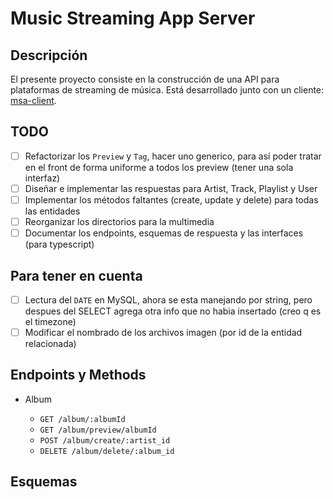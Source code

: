 # Music Streaming App Server

## Descripción

El presente proyecto consiste en la construcción de una API para plataformas de streaming de música. Está desarrollado junto con un cliente: [msa-client](https://github.com/JiunMHsu/msa-client).

## TODO

- [ ] Refactorizar los `Preview` y `Tag`, hacer uno generico, para así poder tratar en el front de forma uniforme a todos los preview (tener una sola interfaz)
- [ ] Diseñar e implementar las respuestas para Artist, Track, Playlist y User
- [ ] Implementar los métodos faltantes (create, update y delete) para todas las entidades
- [ ] Reorganizar los directorios para la multimedia
- [ ] Documentar los endpoints, esquemas de respuesta y las interfaces (para typescript)

## Para tener en cuenta

- [ ] Lectura del `DATE` en MySQL, ahora se esta manejando por string, pero despues del SELECT agrega otra info que no habia insertado (creo q es el timezone)
- [ ] Modificar el nombrado de los archivos imagen (por id de la entidad relacionada)

## Endpoints y Methods

- Album

  - `GET /album/:albumId`
  - `GET /album/preview/albumId`
  - `POST /album/create/:artist_id`
  - `DELETE /album/delete/:album_id`

<!-- - Artista

  - `GET /artists/:artistId`
  - `GET /artist/preview/:artist_id`
  - `GET /artist/discography/:artist_id`
  - `GET /artist/playlists/:artist_id`

- Playlist

  - `GET /playlist/:playlist_id`
  - `GET /playlist/tracks/:playlist_id`
  - `POST /playlist/create/:user_id`
  - `PATCH /playlist/update/title/:playlist_id`
  - `PATCH /playlist/update/cover/:playlist_id`
  - `PATCH /playlist/add-track/:playlist_id/:track_id`
  - `PATCH /playlist/remove-track/:playlist_id/:track_id`
  - `DELETE /playlist/delete/:playlist_id`

- Track

  - `GET /track/:track_id`
  - `GET /track/credits/:track_id`
  - `GET /track/lyrics/:track_id`

- User

  - `GET /user/:user_id`
  - `POST /user/create`
  - `PUT /user/update/:user_id`
  - `DELETE /user/delete/:user_id`
  - `GET /user/authenticate`

- Media

  - `GET /play/:track_id`
  - `GET /image/:image_name` -->

## Esquemas
